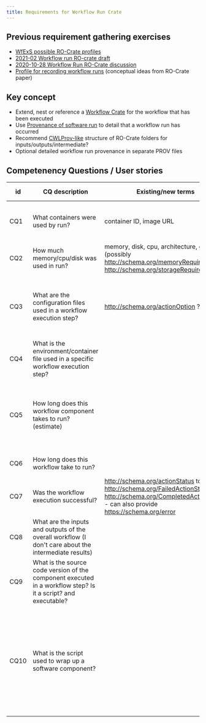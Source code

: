 ```yaml
---
title: Requirements for Workflow Run Crate
---
```


## Previous requirement gathering exercises

- [WfExS possible RO-Crate profiles](https://docs.google.com/document/d/1ALo0yQITwrzvmRPGzNqdG3zstr0XZ1FSliBjU2CNNwY/edit)
- [2021-02 Workflow run RO-crate draft](https://docs.google.com/document/d/1joew-17-C53xbi7xWdc-VWSMSrikA84J2wvy2Zv9Zvc/edit#)
- [2020-10-28 Workflow Run RO-Crate discussion](https://docs.google.com/document/d/1E02lUmHBBDrXi0JsQ9FZd4rXecl3XNfoGJuMfuQ2X2M/edit)
- [Profile for recording workflow runs](https://www.researchobject.org/2021-packaging-research-artefacts-with-ro-crate/manuscript.html#profile-for-recording-workflow-runs) (conceptual ideas from RO-Crate paper)

## Key concept

- Extend, nest or reference a [Workflow Crate](https://w3id.org/workflowhub/workflow-ro-crate/) for the workflow that has been executed
- Use [Provenance of software run](https://www.researchobject.org/ro-crate/1.1/provenance.html) to detail that a workflow run has occurred
- Recommend [CWLProv-like](https://w3id.org/cwl/prov/0.6.0) structure of RO-Crate folders for inputs/outputs/intermediate?
- Optional detailed workflow run provenance in separate PROV files

## Competenency Questions / User stories

id | CQ description | Existing/new terms | Rationale | Issue # |
 | -- | -- | -- | -- | -- |
 CQ1 | What containers were used by run? | container ID, image URL | To archive images before they disappear so workflow can run later in time | |
 CQ2 | How much memory/cpu/disk was used in run? | memory, disk, cpu, architecture, gpu  (possibly http://schema.org/memoryRequirements http://schema.org/storageRequirements ) | To find the right hardware for running workflow |  |
 CQ3 | What are the configuration files used in a workflow execution step? | http://schema.org/actionOption ? |For reproducibility purposes, the values/settings inside config files can have big impact on output |  |
 CQ4 | What is the environment/container file used in a specific workflow execution step? | | Knowing the environment helps debugging and reproducing the setup |  |
 CQ5 | How long does this workflow component takes to run? (estimate) | | If a workflow step is computationally expensive, I may need to get an estimate for impatient users, or show a warning |  |
 CQ6 | How long does this workflow take to run? | | Same as CQ5, but with the full workflow |  |
 CQ7 | Was the workflow execution successful? | http://schema.org/actionStatus to http://schema.org/FailedActionStatus or http://schema.org/CompletedActionStatus  - can also provide https://schema.org/error | Needed to know whether or not retrieve the results |  |
 CQ8 | What are the inputs and outputs of the overall workflow (I don't care about the intermediate results) |  | High level representation of the workflow execution |
 CQ9 | What is the source code version of the component executed in a workflow step? Is it a script? and executable? | | Knowing which release/software version was used (reproducibility) |
 CQ10 | What is the script used to wrap up a software component? | | Many executables are complicated, and need an additional script to wrap them up or simplify. For example a "run.sh" script that exposes a simpler set of parameters and fixes another set. |
